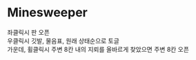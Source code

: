 # Minesweeper

좌클릭시 판 오픈   
우클릭시 깃발, 물음표, 원래 상태순으로 토글   
가운데, 휠클릭시 주변 8칸 내의 지뢰를 올바르게 찾았으면 주변 8칸 오픈   
